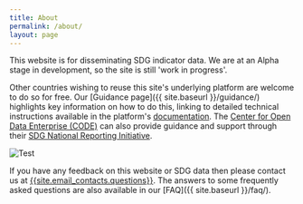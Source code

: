 ```yaml
---
title: About
permalink: /about/
layout: page
---
```


This website is for disseminating SDG indicator data. We are at an Alpha stage in development, so the site is still 'work in progress'.

Other countries wishing to reuse this site's underlying platform are welcome to do so for free. Our [Guidance page]({{ site.baseurl }}/guidance/) highlights key information on how to do this, linking to detailed technical instructions available in the platform's [documentation](https://open-sdg.readthedocs.io). The [Center for Open Data Enterprise (CODE)](http://www.opendataenterprise.org/) can also provide guidance and support through their [SDG National Reporting Initiative](https://www.sdgreporting.org/).

<div class="imgWrap">
  <img src="https://g205sdgs.github.io/sdg-indicators/public/testImgInfo.PNG" id="imgUp" alt="Test"/>
</div>

If you have any feedback on this website or SDG data then please contact us at <a href="mailto:{{site.email_contacts.questions}}">{{site.email_contacts.questions}}</a>. The answers to some frequently asked questions are also available in our [FAQ]({{ site.baseurl }}/faq/).
